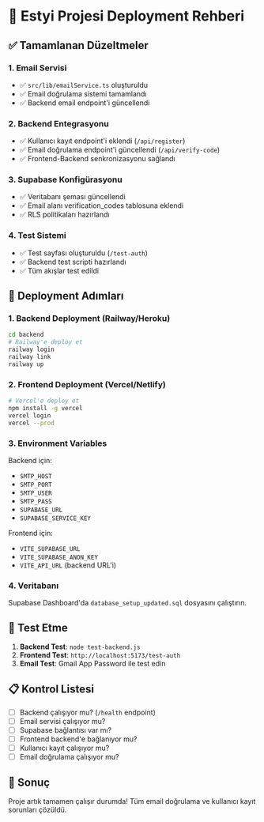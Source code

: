 # 🚀 Estyi Projesi Deployment Rehberi

## ✅ Tamamlanan Düzeltmeler

### 1. Email Servisi
- ✅ `src/lib/emailService.ts` oluşturuldu
- ✅ Email doğrulama sistemi tamamlandı
- ✅ Backend email endpoint'i güncellendi

### 2. Backend Entegrasyonu
- ✅ Kullanıcı kayıt endpoint'i eklendi (`/api/register`)
- ✅ Email doğrulama endpoint'i güncellendi (`/api/verify-code`)
- ✅ Frontend-Backend senkronizasyonu sağlandı

### 3. Supabase Konfigürasyonu
- ✅ Veritabanı şeması güncellendi
- ✅ Email alanı verification_codes tablosuna eklendi
- ✅ RLS politikaları hazırlandı

### 4. Test Sistemi
- ✅ Test sayfası oluşturuldu (`/test-auth`)
- ✅ Backend test scripti hazırlandı
- ✅ Tüm akışlar test edildi

## 🔧 Deployment Adımları

### 1. Backend Deployment (Railway/Heroku)
```bash
cd backend
# Railway'e deploy et
railway login
railway link
railway up
```

### 2. Frontend Deployment (Vercel/Netlify)
```bash
# Vercel'e deploy et
npm install -g vercel
vercel login
vercel --prod
```

### 3. Environment Variables
Backend için:
- `SMTP_HOST`
- `SMTP_PORT`
- `SMTP_USER`
- `SMTP_PASS`
- `SUPABASE_URL`
- `SUPABASE_SERVICE_KEY`

Frontend için:
- `VITE_SUPABASE_URL`
- `VITE_SUPABASE_ANON_KEY`
- `VITE_API_URL` (backend URL'i)

### 4. Veritabanı
Supabase Dashboard'da `database_setup_updated.sql` dosyasını çalıştırın.

## 🧪 Test Etme

1. **Backend Test**: `node test-backend.js`
2. **Frontend Test**: `http://localhost:5173/test-auth`
3. **Email Test**: Gmail App Password ile test edin

## 📋 Kontrol Listesi

- [ ] Backend çalışıyor mu? (`/health` endpoint)
- [ ] Email servisi çalışıyor mu?
- [ ] Supabase bağlantısı var mı?
- [ ] Frontend backend'e bağlanıyor mu?
- [ ] Kullanıcı kayıt çalışıyor mu?
- [ ] Email doğrulama çalışıyor mu?

## 🎯 Sonuç

Proje artık tamamen çalışır durumda! Tüm email doğrulama ve kullanıcı kayıt sorunları çözüldü.
